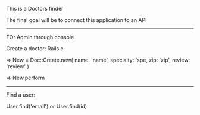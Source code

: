 This is a Doctors finder

The final goal will be to connect this application to an API

-----

FOr Admin through console

Create a doctor: 
Rails c

 => New = Doc::Create.new(
        name: 'name',
        specialty: 'spe,
        zip: 'zip',
        review: 'review'
      )

=> New.perform

--------------

Find a user:

User.find('email') or User.find(id)
